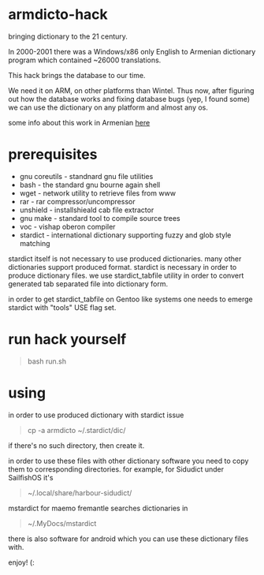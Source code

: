 armdicto-hack
=============

bringing dictionary to the 21 century.


In 2000-2001 there was a Windows/x86 only English to Armenian dictionary program which contained ~26000 translations.

This hack brings the database to our time.

We need it on ARM, on other platforms than Wintel. Thus now, after figuring out how the database works and fixing database bugs (yep, I found some) we can use the dictionary on any platform and almost any os.

some info about this work in Armenian [here](http://norayr.arnet.am/weblog/2014/09/09/)

prerequisites
=============

* gnu coreutils - standnard gnu file utilities
* bash          - the standard gnu bourne again shell
* wget          - network utility to retrieve files from www
* rar           - rar compressor/uncompressor
* unshield      - installshieald cab file extractor
* gnu make      - standard tool to compile source trees
* voc           - vishap oberon compiler
* stardict      - international dictionary supporting fuzzy and glob style matching

stardict itself is not necessary to use produced dictionaries. many other dictionaries support produced format. stardict is necessary in order to produce dictionary files. we use stardict_tabfile utility in order to convert generated tab separated file into dictionary form.

in order to get stardict_tabfile on Gentoo like systems one needs to emerge stardict with "tools" USE flag set.

run hack yourself
=================
>bash run.sh

using
=====
in order to use produced dictionary with stardict issue

>cp -a armdicto ~/.stardict/dic/

if there's no such directory, then create it.

in order to use these files with other dictionary software you need to copy them to corresponding directories. for example, for Sidudict under SailfishOS it's

>~/.local/share/harbour-sidudict/

mstardict for maemo fremantle searches dictionaries in

>~/.MyDocs/mstardict

there is also software for android which you can use these dictionary files with.

enjoy! (:

